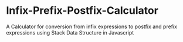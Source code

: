 # Infix-Prefix-Postfix-Calculator
A Calculator for conversion from infix expressions to postfix and prefix expressions using Stack Data Structure in Javascript
